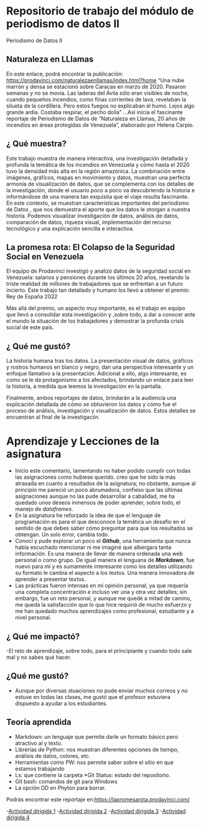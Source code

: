 # Repositorio de trabajo del módulo de periodismo de datos II
Periodismo de Datos II 
##  Naturaleza en LLlamas
En este enlace, podrá encontrar la publicación: https://prodavinci.com/naturalezaenllamas/index.html?home
“Una nube marrón y densa se estacionó sobre Caracas en marzo de 2020. Pasaron semanas y no se movía. Las laderas del Ávila sólo eran visibles de noche, cuando pequeños incendios, como finas corrientes de lava, revelaban la silueta de la cordillera. Pero estos fuegos no explicaban el humo. Lejos algo grande ardía.
Costaba respirar, el pecho dolía” …Así inicia el fascinante reportaje de Periodismo de Datos de “Naturaleza en Llamas, 20 años de incendios en áreas protegidas de Venezuela”, elaborado por Helena Carpio.

## ¿ Qué muestra?
Este trabajo muestra de manera interactiva, una investigación detallada y profunda la temática de los incendios en Venezuela y cómo hasta el 2020 tuvo la densidad más alta en la región amazónica.
La combinación entre imágenes, gráficos, mapas en movimiento y datos, muestran una perfecta armonía de visualización de datos, que se complementa con los detalles de la investigación, donde el usuario poco a poco va descubriendo la historia e informándose de una manera tan exquisita que el viaje resulta fascinante.  
En este contexto, se muestran características importantes del periodismo de Datos , que nos demuestra el aporte que los datos le otorgan a nuestra historia. Podemos visualizar  investigación de datos, análisis de datos, comparación de datos, riqueza visual, implementación del recurso tecnológico y una explicación sencilla  e interactiva.

##  La promesa rota: El Colapso de  la  Seguridad Social en Venezuela

El equipo de Prodavinci investigó y analizó datos de la seguridad social en Venezuela: salarios y pensiones durante los últimos 20 años, revelando la triste realidad de millones de trabajadores que se enfrentan a un futuro incierto.
Este trabajo tan detallado y humano los llevó a obtener el premio: Rey de España 2022

Más allá del premio, un aspecto muy importante, es el trabajo en equipo que llevó a consolidar esta investigación y ,sobre todo,  a dar a conocer ante el mundo la situación de los trabajadores y  demostrar la profunda crisis social de este país.

## ¿ Qué me gustó?
La historia humana tras los datos. La presentación visual de datos, gráficos y rostros humanos en blanco y negro, dan una perspectiva interesante y un enfoque llamativo a la presentación. Adicional a ello, algo interesante, es como se le da protagonismo a los afectados, brindando un enlace para leer la historia, a medida que leemos la investigación en la pantalla. 

Finalmente, ambos reportajes de datos, brindarán a la audiencia  una explicación detallada  de cómo se obtuvieron los datos  y cómo fue el proceso de análisis, investigación y visualización de datos.  Estos detalles se encuentran al final de la investigaciín.

# Aprendizaje y Lecciones de la asignatura

* Inicio este comentario, lamentando no haber podido cumplir con todas las asignaciones como hubiese querido. creo que he sido la más atrasada en cuanto a resultados de la asignatura; no obstante, aunque al principio me pareció un poco abrumadora, confieso que las últimas asignaciones aunque no las pude desarrollar a cabalidad, me ha quedado unos deseos inmensos de poder aprender, sobre todo, el manejo de *dataframes*. 
* En la asignatura he reforzado la idea de que el lenguaje de programación es para el que desconoce la temática un desafío en el sentido de que debes saber cómo preguntar para que los resultados se obtengan. Un solo error, cambia todo.
* Conocí y pude explorar un poco el ***Github***, una herramienta que nunca había escuchado mencionar ni me imaginé que albergara tanta información. Es una manera de llevar de manera ordenada una web personal o como grupo. De igual manera el lenguana de ***Markdown***, fue nuevo para mí y es sumamente interesante como los detalles utilizando su formato le cambia el aspecto a los textos. Una manera innovadora de aprender a presentar textos.
* Las prácticas fueron intensas en mi opinión personal, ya que requería una completa concentración e incluso ver una y otra vez detalles; sin embargo, fue un reto personal, y aunque me quedé a mitad de camino, me queda la satisfacción que lo que hice requirió de mucho esfuerzo y me han quedado muchos aprendizajes como profesional, estudiante  y a nivel personal.

## ¿ Qué me impactó?
-El reto de aprendizaje, sobre todo, para el principiante y cuando todo sale mal y no sabes qué hacer.

## ¿Qué me gustó?
- Aunque por diversas stuaciones no pude enviar muchos correos y no estuve en todas las clases, me gustó que el profesor estuviera dispuesto a ayudar a los estudiantes.

## Teoría aprendida
* Markdown: un lenguaje que permite darle un formato básico pero atractivo al y texto.
* Librerías de Python: nos muestran diferentes opciones de tiempo, análisis de datos, colores, etc.
* Herramientas como PW: nos permite saber sobre el sitio en que estamos trabajando
* Ls: que contiene la carpeta
*Git Status: estado del repositorio.
* Git bash: comandos de git para Windows
* La opción DD en Phyton para borrar.


Podrás encontrar  este reportaje en:https://lapromesarota.prodavinci.com/


-[Actividad dirigida 1](ad1.md)
-[Actividad dirigida 2](ad2.md)
-[Actividad dirigida 3](ad3.md)
-[Actividad dirigida 4](api-pandas-covid.ipynb)
